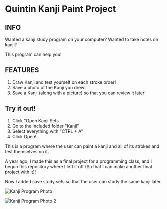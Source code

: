 # Quintin Kanji Paint Project
INFO
------------

Wanted a kanji study program on your computer?
Wanted to take notes on kanji?

This program can help you!

FEATURES
----------
1. Draw Kanji and test yourself on each stroke order!
2. Save a photo of the Kanji you drew!
3. Save a Kanji (along with a picture) so that you can review it later!

Try it out!
-------------
1. Click "Open Kanji Sets
2. Go to the included folder "Kanji"
3. Select everything with "CTRL + A"
4. Click Open!

This is a program where the user can paint a kanji and all of its strokes and test themselves on it.

A year ago, I made this as a final project for a programming class, and I begun this repository where I left it off (So that I can make another final project with it)!

Now I added save study sets so that the user can study the same kanji later.

![Kanji Program Photo](https://user-images.githubusercontent.com/104369655/232264608-bd626d06-e0a7-459b-b261-5081f817e903.PNG)

![Kanji Program Photo 2](https://user-images.githubusercontent.com/104369655/232264637-4c836083-c946-45ed-9ca7-176dbeec5db9.PNG)


